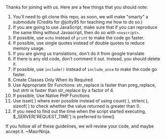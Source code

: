 Thanks for joining with us. Here are a few things that you should note:

1. You'll need to git clone this repo, as soon, we will make "smarty" a submodule (Credits for @jolty95 for teaching me how to do so.)
2. If you are going to use JavaScript, make sure that if you can reproduce the same thing without Javascript, then do so with `<noscript>`.
3. If possible, use `echo` instead of `print` to make the code go faster.
4. If possible, use single quotes instead of double quotes to reduce memory usage.
5. If you are giving us translations, don't do it from google translate
6. If there is any old code, don't comment it out. Instead, you should delete it.
7. If possible, use `include()` instead of `include_once` to make the code go faster.
8. Create Classes Only When its Required
9. Use Appropriate Str Functions: str_replace is faster than preg_replace, but strtr is faster than str_replace by a factor of 4.
10. If possible, Use Native PHP Functions
11. Use isset( ) where ever possible instead of using count( ), strlen( ), sizeof( ) to check whether the value returned is greater than 0.
12. If you need to find out the time when the script started executing, $_SERVER[’REQUEST_TIME’] is preferred to time()

If you follow all of these guidelines, we will review your code, and maybe accept it.
~MaorNinja.
